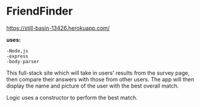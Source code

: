 # FriendFinder

https://still-basin-13426.herokuapp.com/

**uses:**

    -Node,js
    -express
    -body-parser

This full-stack site which will take in users' results from the survey page, then compare their answers with those from other users. The app will then display the name and picture of the user with the best overall match.

Logic uses a constructor to perform the best match.

